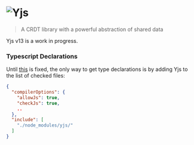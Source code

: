# ![Yjs](https://user-images.githubusercontent.com/5553757/48975307-61efb100-f06d-11e8-9177-ee895e5916e5.png)
> A CRDT library with a powerful abstraction of shared data

Yjs v13 is a work in progress.

### Typescript Declarations

Until [this](https://github.com/Microsoft/TypeScript/issues/7546) is fixed, the only way to get type declarations is by adding Yjs to the list of checked files:

```json
{
  "compilerOptions": {
    "allowJs": true,
    "checkJs": true,
    ..
  },
  "include": [
    "./node_modules/yjs/"
  ]
}
```
